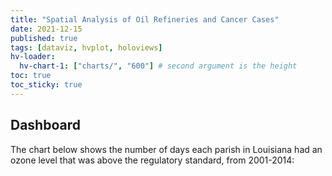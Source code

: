 ```yaml
---
title: "Spatial Analysis of Oil Refineries and Cancer Cases"
date: 2021-12-15
published: true
tags: [dataviz, hvplot, holoviews]
hv-loader:
  hv-chart-1: ["charts/", "600"] # second argument is the height
toc: true
toc_sticky: true
---
```


## Dashboard

The chart below shows the number of days each parish in Louisiana had an ozone level that was above the regulatory standard, from 2001-2014:

<div id="hv-chart-1"></div>

